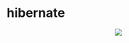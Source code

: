 # hibernate
<div style="display:flex; justify-content:center">
  <img src="https://2.bp.blogspot.com/-SKU7VOqnoDQ/XJixZ6wkuGI/AAAAAAAAFyc/IAJ3V0VEliMdtBNwfAI0_hcS4beQpxGrQCLcBGAs/w1200-h630-p-k-no-nu/hibernate-orm-mapping.png"
</div>
